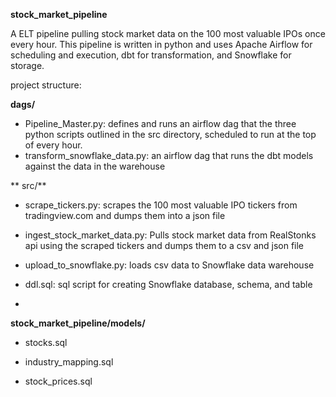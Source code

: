 **stock_market_pipeline**

A ELT pipeline pulling stock market data on the 100 most valuable IPOs once every hour. This pipeline is written in python and uses Apache Airflow for scheduling and execution, dbt for transformation, and Snowflake for storage.

project structure:

**dags/**

- Pipeline_Master.py: defines and runs an airflow dag that the three python scripts outlined in the src directory, scheduled to run at the top of every hour.
- transform_snowflake_data.py: an airflow dag that runs the dbt models against the data in the warehouse

**
src/**

- scrape_tickers.py: scrapes the 100 most valuable IPO tickers from tradingview.com and dumps them into a json file

- ingest_stock_market_data.py: Pulls stock market data from RealStonks api using the scraped tickers and dumps them to a csv and json file

- upload_to_snowflake.py: loads csv data to Snowflake data warehouse

- ddl.sql: sql script for creating Snowflake database, schema, and table
- 

**stock_market_pipeline/models/**

- stocks.sql

- industry_mapping.sql

- stock_prices.sql
